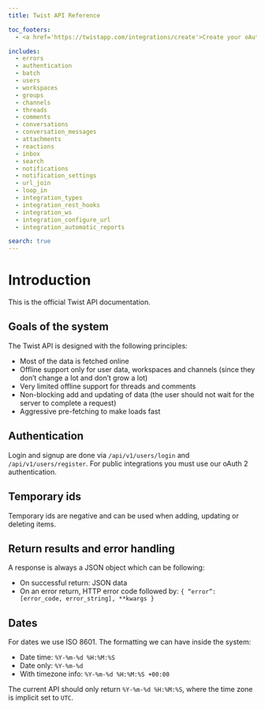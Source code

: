 ```yaml
---
title: Twist API Reference

toc_footers:
  - <a href='https://twistapp.com/integrations/create'>Create your oAuth2 app</a>

includes:
  - errors
  - authentication
  - batch
  - users
  - workspaces
  - groups
  - channels
  - threads
  - comments
  - conversations
  - conversation_messages
  - attachments
  - reactions
  - inbox
  - search
  - notifications
  - notification_settings
  - url_join
  - loop_in
  - integration_types
  - integration_rest_hooks
  - integration_ws
  - integration_configure_url
  - integration_automatic_reports

search: true
---
```


# Introduction

This is the official Twist API documentation.


## Goals of the system

The Twist API is designed with the following principles:

* Most of the data is fetched online
* Offline support only for user data, workspaces and channels (since they don’t change a lot and don’t grow a lot)
* Very limited offline support for threads and comments
* Non-blocking add and updating of data (the user should not wait for the server to complete a request)
* Aggressive pre-fetching to make loads fast


## Authentication

Login and signup are done via `/api/v1/users/login` and `/api/v1/users/register`. For public integrations you must use our oAuth 2 authentication.


## Temporary ids

Temporary ids are negative and can be used when adding, updating or deleting items.


## Return results and error handling

A response is always a JSON object which can be following:

- On successful return: JSON data
- On an error return, HTTP error code followed by: `{ “error”: [error_code, error_string], **kwargs }`


## Dates
For dates we use ISO 8601. The formatting we can have inside the system:
- Date time: `%Y-%m-%d %H:%M:%S`
- Date only: `%Y-%m-%d`
- With timezone info: `%Y-%m-%d %H:%M:%S +00:00`

The current API should only return `%Y-%m-%d %H:%M:%S`, where the time zone is implicit set to `UTC`.
